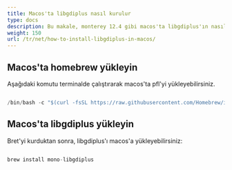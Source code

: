 ```yaml
---
title: Macos'ta libgdiplus nasıl kurulur
type: docs
description: Bu makale, monterey 12.4 gibi macos'ta libgdiplus'ın nasıl kurulacağını açıklıyor
weight: 150
url: /tr/net/how-to-install-libgdiplus-in-macos/
---
```

## Macos'ta homebrew yükleyin

Aşağıdaki komutu terminalde çalıştırarak macos'ta pfl'yi yükleyebilirsiniz.

```cs

/bin/bash -c "$(curl -fsSL https://raw.githubusercontent.com/Homebrew/install/HEAD/install.sh)"

```

## Macos'ta libgdiplus yükleyin

Bret'yi kurduktan sonra, libgdiplus'ı macos'a yükleyebilirsiniz:

```cs

brew install mono-libgdiplus

```
